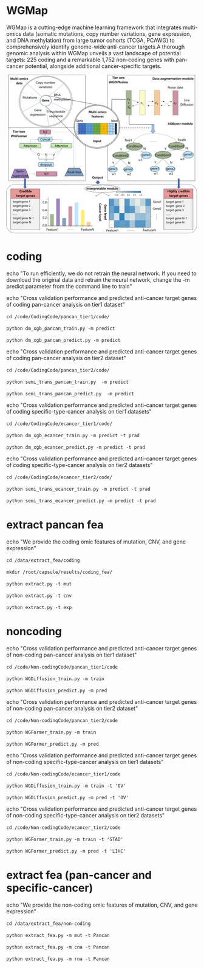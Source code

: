 # WGMap

WGMap is a cutting-edge machine learning framework that integrates multi-omics data (somatic mutations, copy number variations, gene expression, and DNA methylation) from large tumor cohorts (TCGA, PCAWG) to comprehensively identify genome-wide anti-cancer targets.A thorough genomic analysis within WGMap unveils a vast landscape of potential targets: 225 coding and a remarkable 1,752 non-coding genes with pan-cancer potential, alongside additional cancer-specific targets.

![wgmap](./WGMap.png)


# coding
echo "To run efficiently, we do not retrain the neural network. If you need to download the original data and retrain the neural network, change the -m predict parameter from the command line to train"

echo "Cross validation performance and predicted anti-cancer target genes of coding pan-cancer analysis on tier1 dataset"

``cd /code/CodingCode/pancan_tier1/code/``

``python dm_xgb_pancan_train.py -m predict``

``python dm_xgb_pancan_predict.py -m predict``


echo "Cross validation performance and predicted anti-cancer target genes of coding pan-cancer analysis on tier2 dataset"

``cd /code/CodingCode/pancan_tier2/code/``

``python semi_trans_pancan_train.py  -m predict``

``python semi_trans_pancan_predict.py  -m predict``  


echo "Cross validation performance and predicted anti-cancer target genes of coding specific-type-cancer analysis on tier1 datasets"

``cd /code/CodingCode/ecancer_tier1/code/``

``python dm_xgb_ecancer_train.py -m predict -t prad``

``python dm_xgb_ecancer_predict.py -m predict -t prad`` 


echo "Cross validation performance and predicted anti-cancer target genes of coding specific-type-cancer analysis on tier2 datasets"

``cd /code/CodingCode/ecancer_tier2/code/``

``python semi_trans_ecancer_train.py -m predict -t prad``

``python semi_trans_ecancer_predict.py -m predict -t prad``


# extract pancan fea
echo "We provide the coding omic features of mutation, CNV, and gene expression"

``cd /data/extract_fea/coding``

``mkdir /root/capsule/results/coding_fea/``

``python extract.py -t mut``

``python extract.py -t cnv``

``python extract.py -t exp``


# noncoding
echo "Cross validation performance and predicted anti-cancer target genes of non-coding pan-cancer analysis on tier1 dataset"

``cd /code/Non-codingCode/pancan_tier1/code``

``python WGDiffusion_train.py -m train``

``python WGDiffusion_predict.py -m pred``


echo "Cross validation performance and predicted anti-cancer target genes of non-coding pan-cancer analysis on tier2 dataset"

``cd /code/Non-codingCode/pancan_tier2/code``

``python WGFormer_train.py -m train``

``python WGFormer_predict.py -m pred``


echo "Cross validation performance and predicted anti-cancer target genes of non-coding specific-type-cancer analysis on tier1 datasets"

``cd /code/Non-codingCode/ecancer_tier1/code``

``python WGDiffusion_train.py -m train -t 'OV'``

``python WGDiffusion_predict.py -m pred -t 'OV'``


echo "Cross validation performance and predicted anti-cancer target genes of non-coding specific-type-cancer analysis on tier2 datasets"

``cd /code/Non-codingCode/ecancer_tier2/code``

``python WGFormer_train.py -m train -t 'STAD'``

``python WGFormer_predict.py -m pred -t 'LIHC'``


# extract fea (pan-cancer and specific-cancer)
echo "We provide the non-coding omic features of mutation, CNV, and gene expression"

``cd /data/extract_fea/non-coding``

``python extract_fea.py -m mut -t Pancan``

``python extract_fea.py -m cna -t Pancan``

``python extract_fea.py -m rna -t Pancan``

